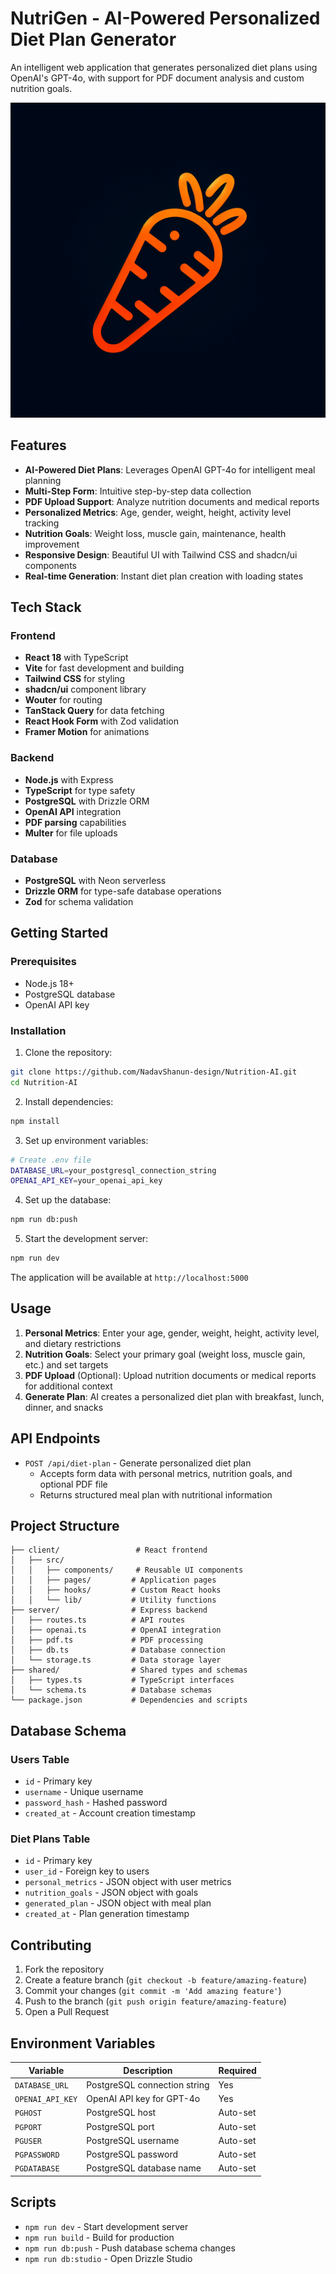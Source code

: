 # NutriGen - AI-Powered Personalized Diet Plan Generator

An intelligent web application that generates personalized diet plans using OpenAI's GPT-4o, with support for PDF document analysis and custom nutrition goals.

![NutriGen Demo](./generated-icon.png)

## Features

- **AI-Powered Diet Plans**: Leverages OpenAI GPT-4o for intelligent meal planning
- **Multi-Step Form**: Intuitive step-by-step data collection
- **PDF Upload Support**: Analyze nutrition documents and medical reports
- **Personalized Metrics**: Age, gender, weight, height, activity level tracking
- **Nutrition Goals**: Weight loss, muscle gain, maintenance, health improvement
- **Responsive Design**: Beautiful UI with Tailwind CSS and shadcn/ui components
- **Real-time Generation**: Instant diet plan creation with loading states

## Tech Stack

### Frontend
- **React 18** with TypeScript
- **Vite** for fast development and building
- **Tailwind CSS** for styling
- **shadcn/ui** component library
- **Wouter** for routing
- **TanStack Query** for data fetching
- **React Hook Form** with Zod validation
- **Framer Motion** for animations

### Backend
- **Node.js** with Express
- **TypeScript** for type safety
- **PostgreSQL** with Drizzle ORM
- **OpenAI API** integration
- **PDF parsing** capabilities
- **Multer** for file uploads

### Database
- **PostgreSQL** with Neon serverless
- **Drizzle ORM** for type-safe database operations
- **Zod** for schema validation

## Getting Started

### Prerequisites
- Node.js 18+ 
- PostgreSQL database
- OpenAI API key

### Installation

1. Clone the repository:
```bash
git clone https://github.com/NadavShanun-design/Nutrition-AI.git
cd Nutrition-AI
```

2. Install dependencies:
```bash
npm install
```

3. Set up environment variables:
```bash
# Create .env file
DATABASE_URL=your_postgresql_connection_string
OPENAI_API_KEY=your_openai_api_key
```

4. Set up the database:
```bash
npm run db:push
```

5. Start the development server:
```bash
npm run dev
```

The application will be available at `http://localhost:5000`

## Usage

1. **Personal Metrics**: Enter your age, gender, weight, height, activity level, and dietary restrictions
2. **Nutrition Goals**: Select your primary goal (weight loss, muscle gain, etc.) and set targets
3. **PDF Upload** (Optional): Upload nutrition documents or medical reports for additional context
4. **Generate Plan**: AI creates a personalized diet plan with breakfast, lunch, dinner, and snacks

## API Endpoints

- `POST /api/diet-plan` - Generate personalized diet plan
  - Accepts form data with personal metrics, nutrition goals, and optional PDF file
  - Returns structured meal plan with nutritional information

## Project Structure

```
├── client/                 # React frontend
│   ├── src/
│   │   ├── components/     # Reusable UI components
│   │   ├── pages/         # Application pages
│   │   ├── hooks/         # Custom React hooks
│   │   └── lib/           # Utility functions
├── server/                # Express backend
│   ├── routes.ts          # API routes
│   ├── openai.ts          # OpenAI integration
│   ├── pdf.ts             # PDF processing
│   ├── db.ts              # Database connection
│   └── storage.ts         # Data storage layer
├── shared/                # Shared types and schemas
│   ├── types.ts           # TypeScript interfaces
│   └── schema.ts          # Database schemas
└── package.json           # Dependencies and scripts
```

## Database Schema

### Users Table
- `id` - Primary key
- `username` - Unique username
- `password_hash` - Hashed password
- `created_at` - Account creation timestamp

### Diet Plans Table
- `id` - Primary key
- `user_id` - Foreign key to users
- `personal_metrics` - JSON object with user metrics
- `nutrition_goals` - JSON object with goals
- `generated_plan` - JSON object with meal plan
- `created_at` - Plan generation timestamp

## Contributing

1. Fork the repository
2. Create a feature branch (`git checkout -b feature/amazing-feature`)
3. Commit your changes (`git commit -m 'Add amazing feature'`)
4. Push to the branch (`git push origin feature/amazing-feature`)
5. Open a Pull Request

## Environment Variables

| Variable | Description | Required |
|----------|-------------|----------|
| `DATABASE_URL` | PostgreSQL connection string | Yes |
| `OPENAI_API_KEY` | OpenAI API key for GPT-4o | Yes |
| `PGHOST` | PostgreSQL host | Auto-set |
| `PGPORT` | PostgreSQL port | Auto-set |
| `PGUSER` | PostgreSQL username | Auto-set |
| `PGPASSWORD` | PostgreSQL password | Auto-set |
| `PGDATABASE` | PostgreSQL database name | Auto-set |

## Scripts

- `npm run dev` - Start development server
- `npm run build` - Build for production
- `npm run db:push` - Push database schema changes
- `npm run db:studio` - Open Drizzle Studio

